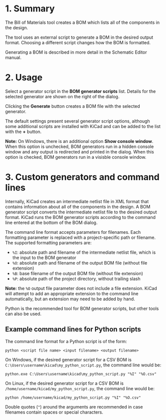 # 1. Summary

The Bill of Materials tool creates a BOM which lists all of the components in the design.

The tool uses an external script to generate a BOM in the desired output format. Choosing a different script changes how the BOM is formatted.

Generating a BOM is described in more detail in the Schematic Editor manual.

# 2. Usage

Select a generator script in the **BOM generator scripts** list. Details for the selected generator are shown on the right of the dialog.

Clicking the **Generate** button creates a BOM file with the selected generator.

The default settings present several generator script options, although some additional scripts are installed with KiCad and can be added to the list with the **+** button.

**Note:** On Windows, there is an additional option **Show console window**. When this option is unchecked, BOM generators run in a hidden console window and any output is redirected and printed in the dialog. When this option is checked, BOM generators run in a visisble console window.

# 3. Custom generators and command lines

Internally, KiCad creates an intermediate netlist file in XML format that contains information about all of the components in the design. A BOM generator script converts the intermediate netlist file to the desired output format. KiCad runs the BOM generator scripts according to the command line entered at the bottom of the BOM dialog.

The command line format accepts parameters for filenames. Each formatting parameter is replaced with a project-specific path or filename. The supported formatting parameters are:

 * `%I`: absolute path and filename of the intermediate netlist file, which is the input to the BOM generator
 * `%O`: absolute path and filename of the output BOM file (without file extension)
 * `%B`: base filename of the output BOM file (without file extension)
 * `%P`: absolute path of the project directory, without trailing slash

**Note:** the `%O` output file parameter does not include a file extension. KiCad will attempt to add an appropriate extension to the command line automatically, but an extension may need to be added by hand.

Python is the recommended tool for BOM generator scripts, but other tools can also be used.

## Example command lines for Python scripts

The command line format for a Python script is of the form:

```
python <script file name> <input filename> <output filename>
```

On Windows, if the desired generator script for a CSV BOM is `C:\Users\username\kicad\my_python_script.py`, the command line would be:

```
python.exe C:\Users\username\kicad\my_python_script.py "%I" "%O.csv"
```

On Linux, if the desired generator script for a CSV BOM is `/home/username/kicad/my_python_script.py`, the command line would be:

```
python /home/username/kicad/my_python_script.py "%I" "%O.csv"
```

Double quotes (`"`) around the arguments are recommended in case filenames contain spaces or special characters.
